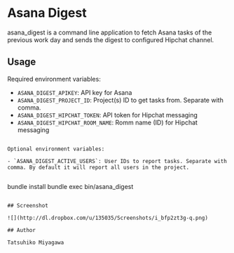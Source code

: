 # Asana Digest

asana_digest is a command line application to fetch Asana tasks of the previous work day and sends the digest to configured Hipchat channel.

## Usage

Required environment variables:

- `ASANA_DIGEST_APIKEY`: API key for Asana
- `ASANA_DIGEST_PROJECT_ID`: Project(s) ID to get tasks from. Separate with comma.
- `ASANA_DIGEST_HIPCHAT_TOKEN`: API token for Hipchat messaging
- `ASANA_DIGEST_HIPCHAT_ROOM_NAME`: Romm name (ID) for Hipchat messaging
```

Optional environment variables:

- `ASANA_DIGEST_ACTIVE_USERS`: User IDs to report tasks. Separate with comma. By default it will report all users in the project.


```
bundle install
bundle exec bin/asana_digest
```

## Screenshot

![](http://dl.dropbox.com/u/135035/Screenshots/i_bfp2zt3g-q.png)

## Author

Tatsuhiko Miyagawa
